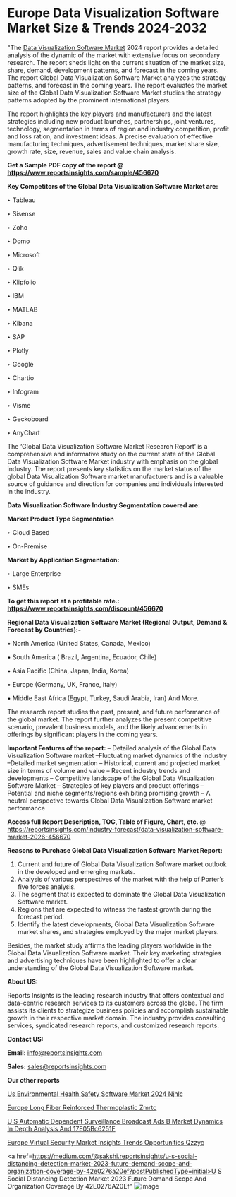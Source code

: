 # Europe Data Visualization Software Market Size & Trends 2024-2032

 "The <a href=https://www.reportsinsights.com/sample/456670>Data Visualization Software Market</a> 2024 report provides a detailed analysis of the dynamic of the market with extensive focus on secondary research. The report sheds light on the current situation of the market size, share, demand, development patterns, and forecast in the coming years. The report Global Data Visualization Software Market analyzes the strategy patterns, and forecast in the coming years. The report evaluates the market size of the Global Data Visualization Software Market studies the strategy patterns adopted by the prominent international players.

The report highlights the key players and manufacturers and the latest strategies including new product launches, partnerships, joint ventures, technology, segmentation in terms of region and industry competition, profit and loss ration, and investment ideas. A precise evaluation of effective manufacturing techniques, advertisement techniques, market share size, growth rate, size, revenue, sales and value chain analysis.

<strong>Get a Sample PDF copy of the report @ <a href=https://www.reportsinsights.com/sample/456670 style=color:#0000ff;>https://www.reportsinsights.com/sample/456670</a></strong>

<strong>Key Competitors of the Global Data Visualization Software Market are:</strong>

‣ Tableau

‣ Sisense

‣ Zoho

‣ Domo

‣ Microsoft

‣ Qlik

‣ Klipfolio

‣ IBM

‣ MATLAB

‣ Kibana

‣ SAP

‣ Plotly

‣ Google

‣ Chartio

‣ Infogram

‣ Visme

‣ Geckoboard

‣ AnyChart

The ‘Global Data Visualization Software Market Research Report’ is a comprehensive and informative study on the current state of the Global Data Visualization Software Market industry with emphasis on the global industry. The report presents key statistics on the market status of the global Data Visualization Software market manufacturers and is a valuable source of guidance and direction for companies and individuals interested in the industry.

<strong>Data Visualization Software Industry Segmentation covered are:</strong>

<strong>Market Product Type Segmentation</strong>

‣ Cloud Based

‣ On-Premise

<strong>Market by Application Segmentation:</strong>

‣ Large Enterprise

‣ SMEs

<strong>To get this report at a profitable rate.: <a href=https://www.reportsinsights.com/discount/456670 style=color:#0000ff;>https://www.reportsinsights.com/discount/456670</a></strong>

<strong>Regional Data Visualization Software Market (Regional Output, Demand &amp; Forecast by Countries):-</strong>

• North America (United States, Canada, Mexico)

• South America ( Brazil, Argentina, Ecuador, Chile)

• Asia Pacific (China, Japan, India, Korea)

• Europe (Germany, UK, France, Italy)

• Middle East Africa (Egypt, Turkey, Saudi Arabia, Iran) And More.

The research report studies the past, present, and future performance of the global market. The report further analyzes the present competitive scenario, prevalent business models, and the likely advancements in offerings by significant players in the coming years.

<strong>Important Features of the report:</strong>
– Detailed analysis of the Global Data Visualization Software market
–Fluctuating market dynamics of the industry
–Detailed market segmentation
– Historical, current and projected market size in terms of volume and value
– Recent industry trends and developments
– Competitive landscape of the Global Data Visualization Software Market
– Strategies of key players and product offerings
– Potential and niche segments/regions exhibiting promising growth
– A neutral perspective towards Global Data Visualization Software market performance

<strong>Access full Report Description, TOC, Table of Figure, Chart, etc. </strong>@   <a href=https://reportsinsights.com/industry-forecast/data-visualization-software-market-2026-456670 style=color:#0000ff;>https://reportsinsights.com/industry-forecast/data-visualization-software-market-2026-456670</a>

<strong>Reasons to Purchase Global Data Visualization Software Market Report:</strong>
1. Current and future of Global Data Visualization Software market outlook in the developed and emerging markets.
2. Analysis of various perspectives of the market with the help of Porter’s five forces analysis.
3. The segment that is expected to dominate the Global Data Visualization Software market.
4. Regions that are expected to witness the fastest growth during the forecast period.
5. Identify the latest developments, Global Data Visualization Software market shares, and strategies employed by the major market players.

Besides, the market study affirms the leading players worldwide in the Global Data Visualization Software market. Their key marketing strategies and advertising techniques have been highlighted to offer a clear understanding of the Global Data Visualization Software market.

<strong><strong>About US</strong>:</strong>

Reports Insights is the leading research industry that offers contextual and data-centric research services to its customers across the globe. The firm assists its clients to strategize business policies and accomplish sustainable growth in their respective market domain. The industry provides consulting services, syndicated research reports, and customized research reports.

<strong>Contact US:</strong>

<p class=><b>Email:</b> <a href=mailto:info@reportsinsights.com>info@reportsinsights.com</a></p>
<p class=><b>Sales:</b> <a href=mailto:sales@reportsinsights.com>sales@reportsinsights.com</a></p>

<strong>Our other reports</strong>

<a href=https://www.linkedin.com/pulse/us-environmental-health-safety-software-market-2024-njhlc/>Us Environmental Health Safety Software Market 2024 Njhlc</a>

<a href=https://www.linkedin.com/pulse/europe-long-fiber-reinforced-thermoplastic-zmrtc/>Europe Long Fiber Reinforced Thermoplastic Zmrtc</a>

<a href=https://medium.com/@khalunansh/u-s-automatic-dependent-surveillance-broadcast-ads-b-market-dynamics-in-depth-analysis-and-17e05bc6251f>U S Automatic Dependent Surveillance Broadcast Ads B Market Dynamics In Depth Analysis And 17E05Bc6251F</a>

<a href=https://www.linkedin.com/pulse/europe-virtual-security-market-insights-trends-opportunities-qzzyc/>Europe Virtual Security Market Insights Trends Opportunities Qzzyc</a>

<a href=https://medium.com/@sakshi.reportsinsights/u-s-social-distancing-detection-market-2023-future-demand-scope-and-organization-coverage-by-42e0276a20ef?postPublishedType=initial>U S Social Distancing Detection Market 2023 Future Demand Scope And Organization Coverage By 42E0276A20Ef</a>"
![image](https://github.com/daminid12/RImarketresearch/assets/158430485/8555a7a6-e703-49c1-a2e6-e8c0b4eedf59)

